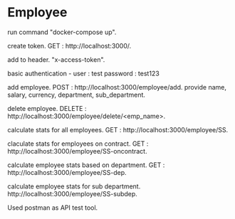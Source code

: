 # Employee

run 
command "docker-compose up".

create token.
GET : http://localhost:3000/.

add to header.
"x-access-token".

basic authentication - 
user : test
password : test123

add employee.
POST : http://localhost:3000/employee/add.
provide name, salary, currency, department, sub_department.

delete employee.
DELETE : http://localhost:3000/employee/delete/<emp_name>.

calculate stats for all employees.
GET : http://localhost:3000/employee/SS.

claculate stats for employees on contract.
GET : http://localhost:3000/employee/SS-oncontract.

calculate employee stats based on department.
GET : http://localhost:3000/employee/SS-dep.

calculate employee stats for sub department.
http://localhost:3000/employee/SS-subdep.

Used postman as API test tool.
